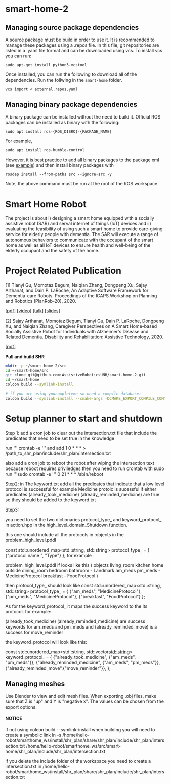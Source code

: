 # smart-home-2

## Managing source package dependencies 
A source package must be build in order to use it. It is recommended to manage these packages using a .repos file. In this file, git repositories are listed in a .yaml file format and can be downloaded using vcs. To install vcs you can run: 
``` 
sudo apt-get install python3-vcstool 
``` 
Once installed, you can run the following to download all of the dependencies. Run the follwing in the `smart-home` folder.
``` 
vcs import < external.repos.yaml 
``` 

## Managing binary package dependencies 
A binary package can be installed without the need to build it. Official ROS packages can be installed as binary with the following: 
``` 
sudo apt install ros-{ROS_DISRO}-{PACKAGE_NAME} 
``` 
For example,   
``` 
sudo apt install ros-humble-control 
``` 
However, it is best practice to add all binary packages to the package xml (see [example](https://docs.ros.org/en/foxy/Tutorials/Beginner-Client-Libraries/Creating-Your-First-ROS2-Package.html#customize-package-xml)) and then install binary packages with  
``` 
rosdep install --from-paths src --ignore-src -y 
``` 

Note, the above command must be run at the root of the ROS workspace. 

# Smart Home Robot
The project is about i) designing a smart home equipped with a socially assistive robot (SAR) and serval
internet of things (IoT) devices and ii) evaluating the feasibility of using such a smart home to provide care-giving service for
elderly people with dementia. The SAR will execute a range of autonomous behaviors to communicate
with the occupant of the smart home as well as all IoT devices to ensure health and well-being of the
elderly occupant and the safety of the home. 

# Project Related Publication
[1] Tianyi Gu, Momotaz Begum, Naiqian Zhang, Dongpeng Xu, Sajay Arthanat, and Dain P. LaRoche, An Adaptive Software Framework for Dementia-care Robots. Proceedings of the ICAPS Workshop on Planning and Robotics (PlanRob-20), 2020. 

[[pdf]](http://cs.unh.edu/~tg1034/publication/shr_PlanRob2020.pdf) [[video]](https://youtu.be/MjQJuN2I3Vo) [[talk]](https://youtu.be/_laXuQWBT8U) [[slides]](http://cs.unh.edu/~tg1034/slides/PlanRob-2020-shr-slides.pdf)

[2] Sajay Arthanat, Momotaz Begum, Tianyi Gu, Dain P. LaRoche, Dongpeng Xu, and Naiqian Zhang, Caregiver Perspectives on A Smart Home-based Socially Assistive Robot for Individuals with Alzheimer's Disease and Related Dementia. Disability and Rehabilitation: Assistive Technology, 2020.

[[pdf]](http://cs.unh.edu/~tg1034/publication/shr_sajay.pdf)


**Pull and build SHR**
```bash
mkdir -p ~/smart-home-2/src
cd ~/smart-home/src
git clone git@github.com:AssistiveRoboticsUNH/smart-home-2.git
cd ~/smart-home 
colcon build --symlink-install

# if you are using youcompleteme so need a compile database:  
colcon build --symlink-install --cmake-args -DCMAKE_EXPORT_COMPILE_COMMANDS=1
```

# Setup planner to start and shutdown

Step 1:
add a  cron job to clear out the intersection.txt file that include the predicates that need to be set true in the knowledge

run ''' crontab -e '''
and add 
1 0 * * * > /path_to_shr_plan/include/shr_plan/intersection.txt

also add a cron job to reboot the robot after wiping the intersection text 
because reboot requires priviledges then you need to run crontab with sudo
run '''sudo crontab -e '''
0 21 * * * /sbin/reboot

Step2: 
in The keyword.txt add all the predicates that indicate that a low level protocol is successful
for example Medicine protolc is sucessful if either predicates  (already_took_medicine) (already_reminded_medicine) are true so they should be added to the keyword.txt

Step3:

you need to set the two dictionaries protocol_type_ and keyword_protocol_ in action.hpp in the high_level_domain_Shutdown function.

this one should include all the protocols in :objects in the problem_high_level.pddl

const std::unordered_map<std::string, std::string> protocol_type_ = {
         {"protocol name ", "Type"}
    };
 for example 

 problem_high_level.pddl if looks like this 
  (:objects
     living_room kitchen home outside dining_room bedroom bathroom - Landmark
     am_meds pm_meds - MedicineProtocol
     breakfast - FoodProtocol
  )
  
  then protocol_type_ should look like 
    const std::unordered_map<std::string, std::string> protocol_type_ = {
            {"am_meds", "MedicineProtocol"},
            {"pm_meds", "MedicineProtocol"},
            {"breakfast", "FoodProtocol"}
    };

As for the keyword_protocol_ it maps the success keyword to the its protocol.
for example:

(already_took_medicine) (already_reminded_medicine) are success keywords for am_meds and pm_meds 
and (already_reminded_move) is a success for move_reminder

the keyword_protocol will look like this:

 const std::unordered_map<std::string, std::vector<std::string>> keyword_protocol_ = {
         {"already_took_medicine", {"am_meds", "pm_meds"}},
         {"already_reminded_medicine", {"am_meds", "pm_meds"}},
         {"already_reminded_move",{"move_reminder"}},
 };


## Managing meshes
Use Blender to view and edit mesh files. When exporting .obj files, make sure that Z is "up" and Y is "negative x". 
The values can be chosen from the export options.  


#### NOTICE
if not using colcon build --symlink-install when building you will need to create a symbolic link
ln -s /home/hello-robot/smarthome_ws/install/shr_plan/share/shr_plan/include/shr_plan/intersection.txt /home/hello-robot/smarthome_ws/src/smart-home/shr_plan/include/shr_plan/intersection.txt


if you delete the include folder of the workspace you need to create a intersection.txt in /home/hello-robot/smarthome_ws/install/shr_plan/share/shr_plan/include/shr_plan/intersection.txt 
